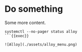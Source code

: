 # Do something

Some more content. 

```
systemctl --no-pager status alloy 
```{{exec}}

![Alloy](./assets/alloy_menu.png)